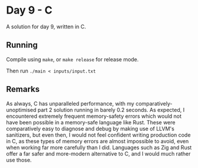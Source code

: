 # Day 9 - C

A solution for day 9, written in C.

## Running

Compile using `make`, or `make release` for release mode.

Then run `./main < inputs/input.txt`

## Remarks

As always, C has unparalleled performance, with my comparatively-unoptimised
part 2 solution running in barely 0.2 seconds. As expected, I encountered
extremely frequent memory-safety errors which would not have been possible in a
memory-safe language like Rust. These were comparatively easy to
diagnose and debug by making use of LLVM's sanitizers, but even then, I would
not feel confident writing production code in C, as these types of memory
errors are almost impossible to avoid, even when working far more carefully
than I did. Languages such as Zig and Rust offer a far safer and more-modern
alternative to C, and I would much rather use those.
